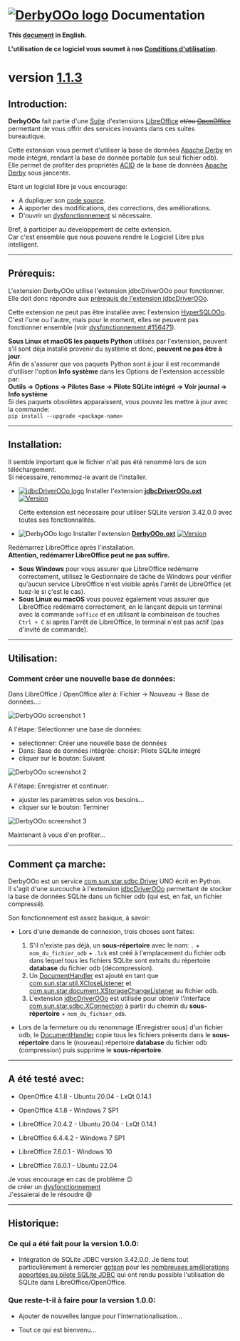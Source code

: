 <!--
╔════════════════════════════════════════════════════════════════════════════════════╗
║                                                                                    ║
║   Copyright (c) 2020 https://prrvchr.github.io                                     ║
║                                                                                    ║
║   Permission is hereby granted, free of charge, to any person obtaining            ║
║   a copy of this software and associated documentation files (the "Software"),     ║
║   to deal in the Software without restriction, including without limitation        ║
║   the rights to use, copy, modify, merge, publish, distribute, sublicense,         ║
║   and/or sell copies of the Software, and to permit persons to whom the Software   ║
║   is furnished to do so, subject to the following conditions:                      ║
║                                                                                    ║
║   The above copyright notice and this permission notice shall be included in       ║
║   all copies or substantial portions of the Software.                              ║
║                                                                                    ║
║   THE SOFTWARE IS PROVIDED "AS IS", WITHOUT WARRANTY OF ANY KIND,                  ║
║   EXPRESS OR IMPLIED, INCLUDING BUT NOT LIMITED TO THE WARRANTIES                  ║
║   OF MERCHANTABILITY, FITNESS FOR A PARTICULAR PURPOSE AND NONINFRINGEMENT.        ║
║   IN NO EVENT SHALL THE AUTHORS OR COPYRIGHT HOLDERS BE LIABLE FOR ANY             ║
║   CLAIM, DAMAGES OR OTHER LIABILITY, WHETHER IN AN ACTION OF CONTRACT,             ║
║   TORT OR OTHERWISE, ARISING FROM, OUT OF OR IN CONNECTION WITH THE SOFTWARE       ║
║   OR THE USE OR OTHER DEALINGS IN THE SOFTWARE.                                    ║
║                                                                                    ║
╚════════════════════════════════════════════════════════════════════════════════════╝
-->
# [![DerbyOOo logo][1]][2] Documentation

**This [document][3] in English.**

**L'utilisation de ce logiciel vous soumet à nos [Conditions d'utilisation][4].**

# version [1.1.3][5]

## Introduction:

**DerbyOOo** fait partie d'une [Suite][6] d'extensions [LibreOffice][7] ~~et/ou [OpenOffice][8]~~ permettant de vous offrir des services inovants dans ces suites bureautique.  

Cette extension vous permet d'utiliser la base de données [Apache Derby][9] en mode intégré, rendant la base de donnée portable (un seul fichier odb).  
Elle permet de profiter des propriétés [ACID][10] de la base de données [Apache Derby][11] sous jancente.

Etant un logiciel libre je vous encourage:
- A dupliquer son [code source][12].
- A apporter des modifications, des corrections, des améliorations.
- D'ouvrir un [dysfonctionnement][13] si nécessaire.

Bref, à participer au developpement de cette extension.  
Car c'est ensemble que nous pouvons rendre le Logiciel Libre plus intelligent.

___

## Prérequis:

L'extension DerbyOOo utilise l'extension jdbcDriverOOo pour fonctionner.  
Elle doit donc répondre aux [prérequis de l'extension jdbcDriverOOo][14].

Cette extension ne peut pas être installée avec l'extension [HyperSQLOOo][15].  
C'est l'une ou l'autre, mais pour le moment, elles ne peuvent pas fonctionner ensemble (voir [dysfonctionnement #156471][16]).

**Sous Linux et macOS les paquets Python** utilisés par l'extension, peuvent s'il sont déja installé provenir du système et donc, **peuvent ne pas être à jour**.  
Afin de s'assurer que vos paquets Python sont à jour il est recommandé d'utiliser l'option **Info système** dans les Options de l'extension accessible par:  
**Outils -> Options -> Pilotes Base -> Pilote SQLite intégré -> Voir journal -> Info système**  
Si des paquets obsolètes apparaissent, vous pouvez les mettre à jour avec la commande:  
`pip install --upgrade <package-name>`

___

## Installation:

Il semble important que le fichier n'ait pas été renommé lors de son téléchargement.  
Si nécessaire, renommez-le avant de l'installer.

- [![jdbcDriverOOo logo][18]][19] Installer l'extension **[jdbcDriverOOo.oxt][20]** [![Version][21]][20]

    Cette extension est nécessaire pour utiliser SQLite version 3.42.0.0 avec toutes ses fonctionnalités.

- ![DerbyOOo logo][22] Installer l'extension **[DerbyOOo.oxt][23]** [![Version][24]][23]

Redémarrez LibreOffice après l'installation.  
**Attention, redémarrer LibreOffice peut ne pas suffire.**
- **Sous Windows** pour vous assurer que LibreOffice redémarre correctement, utilisez le Gestionnaire de tâche de Windows pour vérifier qu'aucun service LibreOffice n'est visible après l'arrêt de LibreOffice (et tuez-le si ç'est le cas).
- **Sous Linux ou macOS** vous pouvez également vous assurer que LibreOffice redémarre correctement, en le lançant depuis un terminal avec la commande `soffice` et en utilisant la combinaison de touches `Ctrl + C` si après l'arrêt de LibreOffice, le terminal n'est pas actif (pas d'invité de commande).

___

## Utilisation:

### Comment créer une nouvelle base de données:

Dans LibreOffice / OpenOffice aller à: Fichier -> Nouveau -> Base de données...:

![DerbyOOo screenshot 1][25]

A l'étape: Sélectionner une base de données:
- selectionner: Créer une nouvelle base de données
- Dans: Base de données intégrée: choisir: Pilote SQLite intégré
- cliquer sur le bouton: Suivant

![DerbyOOo screenshot 2][26]

A l'étape: Enregistrer et continuer:
- ajuster les paramètres selon vos besoins...
- cliquer sur le bouton: Terminer

![DerbyOOo screenshot 3][27]

Maintenant à vous d'en profiter...

___

## Comment ça marche:

DerbyOOo est un service [com.sun.star.sdbc.Driver][28] UNO écrit en Python.  
Il s'agit d'une surcouche à l'extension [jdbcDriverOOo][19] permettant de stocker la base de données SQLite dans un fichier odb (qui est, en fait, un fichier compressé).

Son fonctionnement est assez basique, à savoir:

- Lors d'une demande de connexion, trois choses sont faites:
    1. S'il n'existe pas déjà, un **sous-répertoire** avec le nom: `.` + `nom_du_fichier_odb` + `.lck` est créé à l'emplacement du fichier odb dans lequel tous les fichiers SQLite sont extraits du répertoire **database** du fichier odb (décompression).
    2. Un [DocumentHandler][29] est ajouté en tant que [com.sun.star.util.XCloseListener][30] et [com.sun.star.document.XStorageChangeListener][31] au fichier odb.
    3. L'extension [jdbcDriverOOo][19] est utilisée pour obtenir l'interface [com.sun.star.sdbc.XConnection][32] à partir du chemin du **sous-répertoire** + `nom_du_fichier_odb`.

- Lors de la fermeture ou du renommage (Enregistrer sous) d'un fichier odb, le [DocumentHandler][29] copie tous les fichiers présents dans le **sous-répertoire** dans le (nouveau) répertoire **database** du fichier odb (compression) puis supprime le **sous-répertoire**.

___

## A été testé avec:

* OpenOffice 4.1.8 - Ubuntu 20.04 - LxQt 0.14.1

* OpenOffice 4.1.8 - Windows 7 SP1

* LibreOffice 7.0.4.2 - Ubuntu 20.04 - LxQt 0.14.1

* LibreOffice 6.4.4.2 - Windows 7 SP1

* LibreOffice 7.6.0.1 - Windows 10

* LibreOffice 7.6.0.1 - Ubuntu 22.04

Je vous encourage en cas de problème :confused:  
de créer un [dysfonctionnement][13]  
J'essaierai de le résoudre :smile:

___

## Historique:

### Ce qui a été fait pour la version 1.0.0:

- Intégration de SQLite JDBC version 3.42.0.0. Je tiens tout particulièrement à remercier [gotson][33] pour les [nombreuses améliorations apportées au pilote SQLite JDBC][34] qui ont rendu possible l'utilisation de SQLite dans LibreOffice/OpenOffice.

### Que reste-t-il à faire pour la version 1.0.0:

- Ajouter de nouvelles langue pour l'internationalisation...

- Tout ce qui est bienvenu...

[1]: </img/sqlite.svg#collapse>
[2]: <https://prrvchr.github.io/DerbyOOo/>
[3]: <https://prrvchr.github.io/DerbyOOo/>
[4]: <https://prrvchr.github.io/DerbyOOo/source/DerbyOOo/registration/TermsOfUse_fr>
[5]: <https://prrvchr.github.io/DerbyOOo/README_fr#historique>
[6]: <https://prrvchr.github.io/README_fr>
[7]: <https://fr.libreoffice.org/download/telecharger-libreoffice/>
[8]: <https://www.openoffice.org/fr/Telecharger/>
[9]: <https://github.com/xerial/sqlite-jdbc>
[10]: <https://en.wikipedia.org/wiki/ACID>
[11]: <https://www.sqlite.org/transactional.html>
[12]: <https://github.com/prrvchr/DerbyOOo/>
[13]: <https://github.com/prrvchr/DerbyOOo/issues/new>
[14]: <https://prrvchr.github.io/jdbcDriverOOo/README_fr#pr%C3%A9requis>
[15]: <https://prrvchr.github.io/HyperSQLOOo/README_fr#prérequis>
[16]: <https://bugs.documentfoundation.org/show_bug.cgi?id=156471>

[18]: <https://prrvchr.github.io/jdbcDriverOOo/img/jdbcDriverOOo.svg#middle>
[19]: <https://prrvchr.github.io/jdbcDriverOOo/README_fr>
[20]: <https://github.com/prrvchr/jdbcDriverOOo/releases/latest/download/jdbcDriverOOo.oxt>
[21]: <https://img.shields.io/github/v/tag/prrvchr/jdbcDriverOOo?label=latest#right>
[22]: <img/DerbyOOo.svg#middle>
[23]: <https://github.com/prrvchr/DerbyOOo/releases/latest/download/DerbyOOo.oxt>
[24]: <https://img.shields.io/github/downloads/prrvchr/DerbyOOo/latest/total?label=v1.0.0#right>
[25]: <img/DerbyOOo-1_fr.png>
[26]: <img/DerbyOOo-2_fr.png>
[27]: <img/DerbyOOo-3_fr.png>
[28]: <https://www.openoffice.org/api/docs/common/ref/com/sun/star/sdbc/Driver.html>
[29]: <https://github.com/prrvchr/DerbyOOo/blob/main/uno/lib/uno/embedded/documenthandler.py>
[30]: <https://www.openoffice.org/api/docs/common/ref/com/sun/star/util/XCloseListener.html>
[31]: <http://www.openoffice.org/api/docs/common/ref/com/sun/star/document/XStorageChangeListener.html>
[32]: <https://www.openoffice.org/api/docs/common/ref/com/sun/star/sdbc/XConnection.html>
[33]: <https://github.com/gotson>
[34]: <https://github.com/xerial/sqlite-jdbc/issues/786>
[35]: <https://bugs.documentfoundation.org/show_bug.cgi?id=156511>
[36]: <https://github.com/prrvchr/uno/commit/a2fa9f5975a35e8447907e51b0f78ac1b1b76e17>
[37]: <https://github.com/prrvchr/DerbyOOo/releases/latest/download/requirements.txt>
[38]: <https://peps.python.org/pep-0508/>
[39]: <https://prrvchr.github.io/DerbyOOo/README_fr#pr%C3%A9requis>
[40]: <https://prrvchr.github.io/jdbcDriverOOo/README_fr#ce-qui-a-%C3%A9t%C3%A9-fait-pour-la-version-112>
[41]: <https://github.com/prrvchr/sqlite-jdbc/releases/download/3.45.1.3-SNAPSHOT/sqlite-jdbc-3.45.1.3-SNAPSHOT.jar>
[42]: <https://www.openoffice.org/api/docs/common/ref/com/sun/star/sdbc/XGeneratedResultSet.html>
[43]: <https://github.com/prrvchr/sqlite-jdbc/releases/download/3.45.1.6-SNAPSHOT/sqlite-jdbc-3.45.1.6-SNAPSHOT.jar>
